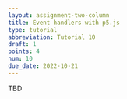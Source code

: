 ```yaml
---
layout: assignment-two-column
title: Event handlers with p5.js
type: tutorial
abbreviation: Tutorial 10
draft: 1
points: 4
num: 10
due_date: 2022-10-21
---
```

TBD